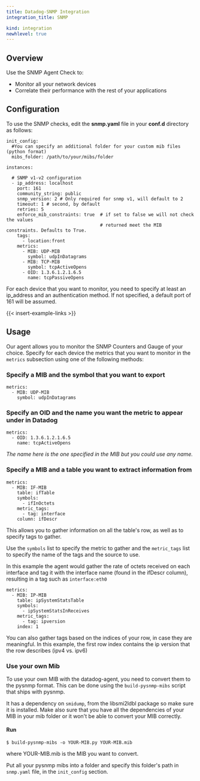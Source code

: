 ```yaml
---
title: Datadog-SNMP Integration
integration_title: SNMP

kind: integration
newhlevel: true
---
```


## Overview

Use the SNMP Agent Check to:

* Monitor all your network devices
* Correlate their performance with the rest of your applications


## Configuration

To use the SNMP checks, edit the **snmp.yaml** file in your **conf.d** directory as follows:

    init_config:
      #You can specify an additional folder for your custom mib files (python format)
      mibs_folder: /path/to/your/mibs/folder

    instances:

      # SNMP v1-v2 configuration
      - ip_address: localhost
        port: 161
        community_string: public
        snmp_version: 2 # Only required for snmp v1, will default to 2
        timeout: 1 # second, by default
        retries: 5
        enforce_mib_constraints: true  # if set to false we will not check the values
                                       # returned meet the MIB constraints. Defaults to True.
        tags:
          - location:front
        metrics:
          - MIB: UDP-MIB
            symbol: udpInDatagrams
          - MIB: TCP-MIB
            symbol: tcpActiveOpens
          - OID: 1.3.6.1.2.1.6.5
            name: tcpPassiveOpens


For each device that you want to monitor, you need to specify at least an ip_address and an authentication method. If not specified, a default port of 161 will be assumed.

{{< insert-example-links >}}

## Usage

Our agent allows you to monitor the SNMP Counters and Gauge of your choice. Specify for each device the metrics that you want to monitor in the ```metrics``` subsection using one of the following methods:

### Specify a MIB and the symbol that you want to export

    metrics:
      - MIB: UDP-MIB
        symbol: udpInDatagrams

### Specify an OID and the name you want the metric to appear under in Datadog

    metrics:
      - OID: 1.3.6.1.2.1.6.5
        name: tcpActiveOpens

*The name here is the one specified in the MIB but you could use any name.*

### Specify a MIB and a table you want to extract information from

    metrics:
      - MIB: IF-MIB
        table: ifTable
        symbols:
          - ifInOctets
        metric_tags:
          - tag: interface
        column: ifDescr

This allows you to gather information on all the table's row, as well as to specify tags to gather.

Use the ```symbols``` list to specify the metric to gather and the ```metric_tags``` list to specify the name of the tags and the source to use.

In this example the agent would gather the rate of octets received on each interface and tag it with the interface name (found in the ifDescr column), resulting in a tag such as ```interface:eth0```

    metrics:
      - MIB: IP-MIB
        table: ipSystemStatsTable
        symbols:
          - ipSystemStatsInReceives
        metric_tags:
          - tag: ipversion
        index: 1

You can also gather tags based on the indices of your row, in case they are meaningful. In this example, the first row index contains the ip version that the row describes (ipv4 vs. ipv6)

### Use your own Mib

To use your own MIB with the datadog-agent, you need to convert them to the pysnmp format. This can be done using the ```build-pysnmp-mibs``` script that ships with pysnmp.

It has a dependency on ```smidump```, from the libsmi2ldbl package so make sure it is installed. Make also sure that you have all the dependencies of your MIB in your mib folder or it won't be able to convert your MIB correctly.

#### Run

    $ build-pysnmp-mibs -o YOUR-MIB.py YOUR-MIB.mib

where YOUR-MIB.mib is the MIB you want to convert.

Put all your pysnmp mibs into a folder and specify this folder's path in ```snmp.yaml``` file, in the ```init_config``` section.
